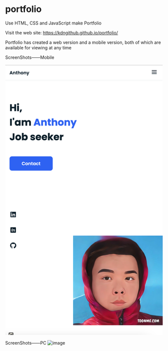 # portfolio

Use HTML, CSS and JavaScript make Portfolio

Visit the web site: https://kdngithub.github.io/portfolio/

Portfolio has created a web version and a mobile version, both of which are available for viewing at any time

ScreenShots——Mobile

![image](https://github.com/KdnGitHub/portfolio/blob/master/ScreenShots/ScreenShots-Mobile.png)

ScreenShots——PC
![image](https://github.com/KdnGitHub/portfolio/blob/master/ScreenShots/ScreenShots%E2%80%94PC.png)